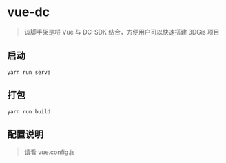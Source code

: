 # vue-dc

> 该脚手架是将 Vue 与 DC-SDK 结合，方便用户可以快速搭建 3DGis 项目

## 启动

```node
yarn run serve
```

## 打包

```node
yarn run build
```

## 配置说明

> 请看 vue.config.js
